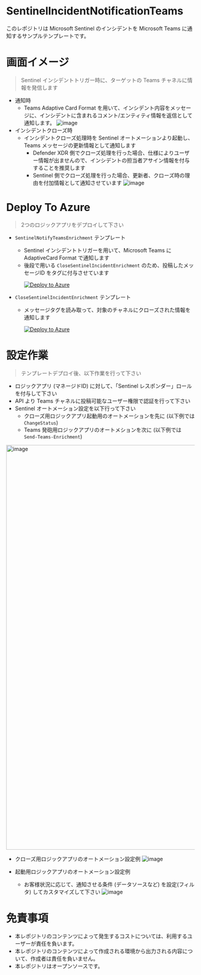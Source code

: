 # SentinelIncidentNotificationTeams
このレポジトリは Microsoft Sentinel のインシデントを Microsoft Teams に通知するサンプルテンプレートです。

# 画面イメージ
> Sentinel インシデントトリガー時に、ターゲットの Teams チャネルに情報を発信します

- 通知時
  - Teams Adaptive Card Format を用いて、インシデント内容をメッセージに、インシデントに含まれるコメント/エンティティ情報を返信として通知します。
![image](https://github.com/user-attachments/assets/1f1ea47a-cd3f-47b0-aa9f-6724943ae787)
- インシデントクローズ時
  - インシデントクローズ処理時を Sentinel オートメーションより起動し、Teams メッセージの更新情報として通知します
    - Defender XDR 側でクローズ処理を行った場合、仕様によりユーザー情報が出ませんので、インシデントの担当者アサイン情報を付与することを推奨します
    - Sentinel 側でクローズ処理を行った場合、更新者、クローズ時の理由を付加情報として通知させています
![image](https://github.com/user-attachments/assets/d866a74c-61b8-44e9-8e3c-d4a341d295e6)

# Deploy To Azure
> 2つのロジックアプリをデプロイして下さい

- ``SentinelNotifyTeamsEnrichment`` テンプレート
  - Sentinel インシデントトリガーを用いて、Microsoft Teams に AdaptiveCard Format で通知します
  - 後段で用いる ``CloseSentinelIncidentEnrichment`` のため、投稿したメッセージID をタグに付与させています<p>
[![Deploy to Azure](https://aka.ms/deploytoazurebutton)](https://portal.azure.com/#create/Microsoft.Template/uri/https%3A%2F%2Fraw.githubusercontent.com%2Fhisashin0728%2FSentinelIncidentNotificationTeams%2Fmain%2FSentinelNotifyTeamsEnrichment.json)

- ``CloseSentinelIncidentEnrichment`` テンプレート
  - メッセージタグを読み取って、対象のチャネルにクローズされた情報を通知します<p>
[![Deploy to Azure](https://aka.ms/deploytoazurebutton)](https://portal.azure.com/#create/Microsoft.Template/uri/https%3A%2F%2Fraw.githubusercontent.com%2Fhisashin0728%2FSentinelIncidentNotificationTeams%2Fmain%2FCloseSentinelIncidentEnrichment.json)

# 設定作業
> テンプレートデプロイ後、以下作業を行って下さい

- ロジックアプリ (マネージドID) に対して、「Sentinel レスポンダー」ロールを付与して下さい
- API より Teams チャネルに投稿可能なユーザー権限で認証を行って下さい
- Sentinel オートメーション設定を以下行って下さい
  - クローズ用ロジックアプリ起動用のオートメーションを先に (以下例では ``ChangeStatus``)
  - Teams 発砲用ロジックアプリのオートメションを次に (以下例では ``Send-Teams-Enrichment``)
<img width="1080" alt="image" src="https://github.com/user-attachments/assets/d0337d2d-933c-4eb1-b4c0-92b510f2a6fe">

- クローズ用ロジックアプリのオートメーション設定例
![image](https://github.com/user-attachments/assets/0e792596-265d-44a5-b3db-8eee6a144dc8)

- 起動用ロジックアプリのオートメーション設定例
  - お客様状況に応じて、通知させる条件 (データソースなど) を設定(フィルタ) してカスタマイズして下さい
![image](https://github.com/user-attachments/assets/c48a7d13-955f-439f-858c-766daaeffbb1)

# 免責事項

- 本レポジトリのコンテンツによって発生するコストについては、利用するユーザーが責任を負います。
- 本レポジトリのコンテンツによって作成される環境から出力される内容について、作成者は責任を負いません。
- 本レポジトリはオープンソースです。 
